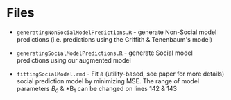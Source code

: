 # Files

- ```generatingNonSocialModelPredictions.R``` - generate Non-Social model predictions (i.e. predictions using the Griffith & Tenenbaum's model)

- ```generatingSocialModelPredictions.R``` - generate Social model predictions using our augmented model

- ```fittingSocialModel.rmd``` - Fit a (utility-based, see paper for more details) social prediction model by minimizing MSE. The range of model parameters *B<sub>0</sub>* \& *B<sub>1</sub> can be changed on lines 142 & 143
